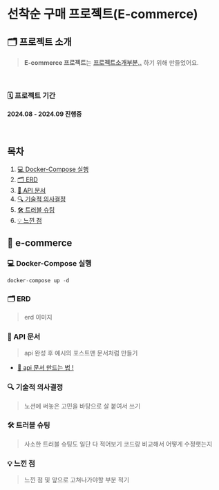 # 선착순 구매 프로젝트(E-commerce)


## 🗂️ 프로젝트 소개 
> **E-commerce 프로젝트**는 **<u>프로젝트소개부분..</u>** 하기 위해 만들었어요.
>
<br> 

### 🗓️ 프로젝트 기간
**2024.08 - 2024.09 진행중** 

<br>   


## 목차
1. [💻 Docker-Compose 실행](#-docker-compose-실행)   
2. [🗂️ ERD](#-erd)
3. [📄 API 문서](#-api-문서)
4. [🔍 기술적 의사결정](#-기술적-의사결정)   
5. [🛠 트러블 슈팅](#-트러블-슈팅)   
6. [💡 느낀 점](#-느낀-점) 

## 🚀 e-commerce 


### 💻 Docker-Compose 실행
```java
docker-compose up -d
```

### 🗂️ ERD
>erd 이미지
### 📄 API 문서
> api 완성 후 예시의 포스트맨 문서처럼 만들기
- [🚗 api 문서 만드는 법 !](https://velog.io/@jinee/TIL-Postman으로-API문서-만들기-l4k5mj31rl)   
### 🔍 기술적 의사결정
>노션에 써놓은 고민을 바탕으로 살 붙여서 쓰기
### 🛠 트러블 슈팅
> 사소한 트러블 슈팅도 일단 다 적어보기
>코드랑 비교해서 어떻게 수정햇는지
### 💡 느낀 점
>느낀 점 및 앞으로 고쳐나가야할 부분 적기
